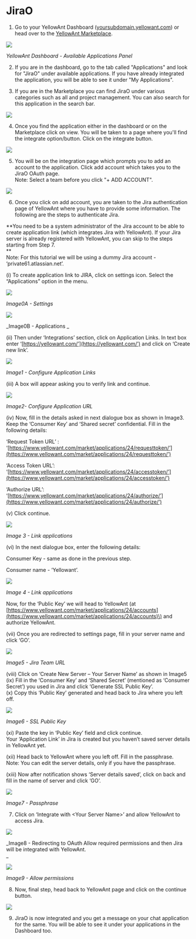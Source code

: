 # JiraO

1. Go to your YellowAnt Dashboard \([yoursubdomain.yellowant.com](https://github.com/yellowanthq/yellowant-help-center/tree/bdad19066023aa6a8b667a1d6f05b72945b49759/yoursubdomain.yellowant.com)\) or head over to the [YellowAnt Marketplace](https://www.yellowant.com/marketplace). 

![](../../.gitbook/assets/image%20%287%29.png)

 _YellowAnt Dashboard - Available Applications Panel_

2. If you are in the dashboard, go to the tab called "Applications" and look for "JiraO" under available applications. If you have already integrated the application, you will be able to see it under "My Applications".

3. If you are in the Marketplace you can find JiraO under various categories such as all and project management. You can also search for this application in the search bar.  


![](../../.gitbook/assets/image%20%28111%29.png)

4. Once you find the application either in the dashboard or on the Marketplace click on view. You will be taken to a page where you'll find the integrate option/button. Click on the integrate button.  


![](../../.gitbook/assets/image%20%28123%29.png)

5. You will be on the integration page which prompts you to add an account to the application. Click add account which takes you to the JiraO OAuth page.  
Note: Select a team before you click "+ ADD ACCOUNT".  


![](../../.gitbook/assets/image%20%28229%29.png)

6. Once you click on add account, you are taken to the Jira authentication page of YellowAnt where you have to provide some information. The following are the steps to authenticate Jira.

**You need to be a system administrator of the Jira account to be able to create application link \(which integrates Jira with YellowAnt\). If your Jira server is already registered with YellowAnt, you can skip to the steps starting from Step 7.    
**  
Note: For this tutorial we will be using a dummy Jira account - ‘private61.atlassian.net’.

\(i\) To create application link to JIRA, click on settings icon. Select the “Applications” option in the menu.  


![](../../.gitbook/assets/image%20%2855%29.png)

_Image0A - Settings_

![](../../.gitbook/assets/image%20%28186%29.png)

_Image0B - Applications _

\(ii\) Then under ‘Integrations’ section, click on Application Links. In text box enter ‘[https://yellowant.com/’](https://yellowant.com/’) and click on ‘Create new link’.

![](../../.gitbook/assets/image%20%28168%29.png)

_Image1 - Configure Application Links_

\(iii\) A box will appear asking you to verify link and continue.  


![](../../.gitbook/assets/image%20%2826%29.png)

_Image2- Configure Application URL_

\(iv\) Now, fill in the details asked in next dialogue box as shown in Image3. Keep the ‘Consumer Key’ and ‘Shared secret’ confidential. Fill in the following details:

‘Request Token URL’ : ‘[https://www.yellowant.com/market/applications/24/requesttoken/’](https://www.yellowant.com/market/applications/24/requesttoken/’)

‘Access Token URL’: ‘[https://www.yellowant.com/market/applications/24/accesstoken/’](https://www.yellowant.com/market/applications/24/accesstoken/’)

‘Authorize URL’: ‘[https://www.yellowant.com/market/applications/24/authorize/’](https://www.yellowant.com/market/applications/24/authorize/’)

\(v\) Click continue.

![](../../.gitbook/assets/image%20%28173%29.png)

_Image 3 - Link applications_

\(vi\) In the next dialogue box, enter the following details:

Consumer Key - same as done in the previous step.

Consumer name - ‘Yellowant’.

![](../../.gitbook/assets/image%20%28152%29.png)

_Image 4 - Link applications_

Now, for the ‘Public Key’ we will head to YellowAnt \(at [https://www.yellowant.com/market/applications/24/accounts](https://www.yellowant.com/market/applications/24/accounts)\) and authorize YellowAnt. 

\(vii\) Once you are redirected to settings page, fill in your server name and click ‘GO’.  


![](../../.gitbook/assets/image%20%28135%29.png)

_Image5 - Jira Team URL_

\(viii\) Click on ‘Create New Server – Your Server Name’ as shown in Image5  
\(ix\) Fill in the ‘Consumer Key’ and ‘Shared Secret’ \(mentioned as ‘Consumer Secret’\) you used in Jira and click ‘Generate SSL Public Key’.  
\(x\) Copy this ‘Public Key’ generated and head back to Jira where you left off.  


![](../../.gitbook/assets/image%20%28236%29.png)

_Image6 - SSL Public Key_

\(xi\) Paste the key in ‘Public Key’ field and click continue.  
Your ‘Application Link’ in Jira is created but you haven’t saved server details in YellowAnt yet. 

\(xii\) Head back to YellowAnt where you left off. Fill in the passphrase.  
Note: You can edit the server details, only if you have the passphrase.

\(xiii\) Now after notification shows ‘Server details saved’, click on back and fill in the name of server and click ‘GO’.

![](../../.gitbook/assets/image%20%28105%29.png)

_Image7 - Passphrase_

7. Click on ‘Integrate with &lt;Your Server Name&gt;’ and allow YellowAnt to access Jira. 

![](../../.gitbook/assets/image%20%2861%29.png)

_Image8 - Redirecting to OAuth Allow required permissions and then Jira will be integrated with YellowAnt.  
_

![](../../.gitbook/assets/image%20%2894%29.png)

_Image9 - Allow permissions_

8. Now, final step, head back to YellowAnt page and click on the continue button.  


![](../../.gitbook/assets/image%20%28206%29.png)

9. JiraO is now integrated and you get a message on your chat application for the same. You will be able to see it under your applications in the Dashboard too.

